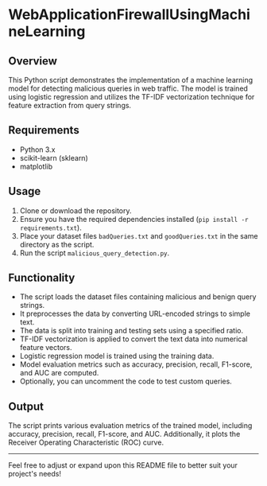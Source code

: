 # WebApplicationFirewallUsingMachineLearning

## Overview
This Python script demonstrates the implementation of a machine learning model for detecting malicious queries in web traffic. The model is trained using logistic regression and utilizes the TF-IDF vectorization technique for feature extraction from query strings.

## Requirements
- Python 3.x
- scikit-learn (sklearn)
- matplotlib

## Usage
1. Clone or download the repository.
2. Ensure you have the required dependencies installed (`pip install -r requirements.txt`).
3. Place your dataset files `badQueries.txt` and `goodQueries.txt` in the same directory as the script.
4. Run the script `malicious_query_detection.py`.

## Functionality
- The script loads the dataset files containing malicious and benign query strings.
- It preprocesses the data by converting URL-encoded strings to simple text.
- The data is split into training and testing sets using a specified ratio.
- TF-IDF vectorization is applied to convert the text data into numerical feature vectors.
- Logistic regression model is trained using the training data.
- Model evaluation metrics such as accuracy, precision, recall, F1-score, and AUC are computed.
- Optionally, you can uncomment the code to test custom queries.

## Output
The script prints various evaluation metrics of the trained model, including accuracy, precision, recall, F1-score, and AUC. Additionally, it plots the Receiver Operating Characteristic (ROC) curve.

---

Feel free to adjust or expand upon this README file to better suit your project's needs!
